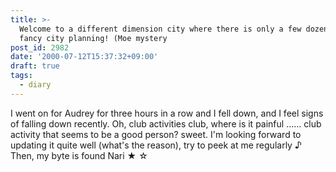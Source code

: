 ```yaml
---
title: >-
  Welcome to a different dimension city where there is only a few dozen m3 of
  fancy city planning! (Moe mystery
post_id: 2982
date: '2000-07-12T15:37:32+09:00'
draft: true
tags:
  - diary
---
```


I went on for Audrey for three hours in a row and I fell down, and I feel signs of falling down recently. Oh, club activities club, where is it painful ...... club activity that seems to be a good person? sweet. I'm looking forward to updating it quite well (what's the reason), try to peek at me regularly ♪ Then, my byte is found Nari ★ ☆
